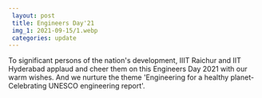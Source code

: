 ```yaml
---
 layout: post	
 title: Engineers Day'21
 img_1: 2021-09-15/1.webp
 categories: update
---
```


To significant persons of the nation's development, IIIT Raichur and IIT Hyderabad applaud and cheer them on this Engineers Day 2021 with our warm wishes. And we nurture the theme 'Engineering for a healthy planet-Celebrating UNESCO engineering report'.

